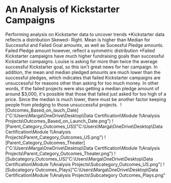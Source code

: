 # An Analysis of Kickstarter Campaigns
Performing analysis on Kickstarter data to uncover trends
*Kickstarter data reflects a distribution Skewed- Right. Mean is higher than Median for Successful and Failed Goal amounts, as well as Sucessful Pledge amounts. Failed Pledge amount however, reflect a  symmetric distribution
*Failed Kickstarter campaigns have much higher fundraising goals than successful Kickstarter campaigns. Louise is asking for more than twice the average successful Kickstarter goal, so this isn't great news for her campaign. In addition, the mean and median pledged amounts are much lower than the successful pledges, which indicates that failed Kickstarter campaigns are unsuccessful for reasons other than asking for too much money. In other words, if the failed projects were also getting a median pledge amount of around $3,000, it's possible that those that failed just asked for too high of a price. Since the median is much lower, there must be another factor keeping people from pledging to those unsuccessful projects. 
![Outcomes_Based_on_lauch_Date]("C:\Users\Marga\OneDrive\Desktop\Data Certification\Module 1\Analysis Projects\Outcomes_Based_on_Launch_Date.png")
![Parent_Category_Outcomes_US]("C:\Users\Marga\OneDrive\Desktop\Data Certification\Module 1\Analysis Projects\Parent_Category_Outcomes_US.png")
![Parent_Category_Outcomes_Theater]("C:\Users\Marga\OneDrive\Desktop\Data Certification\Module 1\Analysis Projects\Parent_Category_Outcomes_Theater.png")
![Subcategory_Outcomes_US]"C:\Users\Marga\OneDrive\Desktop\Data Certification\Module 1\Analysis Projects\Subcategory_Outcomes_US.png")
![Subcategory Outcomes_Plays]"C:\Users\Marga\OneDrive\Desktop\Data Certification\Module 1\Analysis Projects\Subcategory Outcomes_Plays.png"
